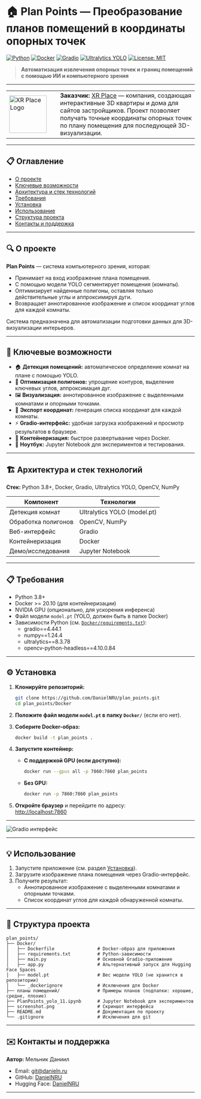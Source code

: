 # 🏠 Plan Points — Преобразование планов помещений в координаты опорных точек

[![Python](https://img.shields.io/badge/python-3.8%2B-blue)](https://www.python.org/) [![Docker](https://img.shields.io/badge/docker-20.10-blue)](https://www.docker.com/) [![Gradio](https://img.shields.io/badge/gradio-4.44.1-orange)](https://gradio.app/) [![Ultralytics YOLO](https://img.shields.io/badge/YOLO-ultralytics-yellow)](https://github.com/ultralytics/ultralytics) [![License: MIT](https://img.shields.io/badge/license-MIT-green)](LICENSE)

> **Автоматизация извлечения опорных точек и границ помещений с помощью ИИ и компьютерного зрения**

---

<table>
<tr>
<td width="120"><img src="https://xrplace.io/images/tild3265-3934-4332-b136-336334653833__logo_white_1.png" width="100" alt="XR Place Logo"></td>
<td>
<b>Заказчик:</b> <a href="https://xrplace.io">XR Place</a> — компания, создающая интерактивные 3D квартиры и дома для сайтов застройщиков. Проект позволяет получать точные координаты опорных точек по плану помещения для последующей 3D-визуализации.
</td>
</tr>
</table>

---

## 📋 Оглавление

* [О проекте](#-о-проекте)
* [Ключевые возможности](#-ключевые-возможности)
* [Архитектура и стек технологий](#-архитектура-и-стек-технологий)
* [Требования](#-требования)
* [Установка](#-установка)
* [Использование](#-использование)
* [Структура проекта](#-структура-проекта)
* [Контакты и поддержка](#-контакты-и-поддержка)

---

## 🔍 О проекте

**Plan Points** — система компьютерного зрения, которая:
- Принимает на вход изображение плана помещения.
- С помощью модели YOLO сегментирует помещения (комнаты).
- Оптимизирует найденные полигоны, оставляя только действительные углы и аппроксимируя дуги.
- Возвращает аннотированное изображение и список координат углов для каждой комнаты.

Система предназначена для автоматизации подготовки данных для 3D-визуализации интерьеров.

---

## 🚀 Ключевые возможности

* 🏠 **Детекция помещений:** автоматическое определение комнат на плане с помощью YOLO.
* 📐 **Оптимизация полигонов:** упрощение контуров, выделение ключевых углов, аппроксимация дуг.
* 🖼 **Визуализация:** аннотированное изображение с выделенными комнатами и опорными точками.
* 📄 **Экспорт координат:** генерация списка координат для каждой комнаты.
* ⚡ **Gradio-интерфейс:** удобная загрузка изображений и просмотр результатов в браузере.
* 🐳 **Контейнеризация:** быстрое развертывание через Docker.
* 🧪 **Ноутбук:** Jupyter Notebook для экспериментов и тестирования.

---

## 🏗 Архитектура и стек технологий

**Стек:** Python 3.8+, Docker, Gradio, Ultralytics YOLO, OpenCV, NumPy

| Компонент         | Технологии                                  |
|-------------------|---------------------------------------------|
| Детекция комнат   | Ultralytics YOLO (model.pt)                 |
| Обработка полигонов | OpenCV, NumPy                             |
| Веб-интерфейс     | Gradio                                      |
| Контейнеризация   | Docker                                      |
| Демо/исследования | Jupyter Notebook                            |

---

## 📋 Требования

* Python 3.8+
* Docker >= 20.10 (для контейнеризации)
* NVIDIA GPU (опционально, для ускорения инференса)
* Файл модели `model.pt` (YOLO, должен быть в папке Docker)
* Зависимости Python (см. [`Docker/requirements.txt`](Docker/requirements.txt)):
  - gradio==4.44.1
  - numpy==1.24.4
  - ultralytics==8.3.78
  - opencv-python-headless==4.10.0.84

---

## ⚙️ Установка

1. **Клонируйте репозиторий:**
   ```bash
   git clone https://github.com/DanielNRU/plan_points.git
   cd plan_points/Docker
   ```

2. **Положите файл модели `model.pt` в папку `Docker/`** (если его нет).

3. **Соберите Docker-образ:**
   ```bash
   docker build -t plan_points .
   ```

4. **Запустите контейнер:**
   - **С поддержкой GPU (если доступно):**
     ```bash
     docker run --gpus all -p 7860:7860 plan_points
     ```
   - **Без GPU:**
     ```bash
     docker run -p 7860:7860 plan_points
     ```

5. **Откройте браузер** и перейдите по адресу:  
   [http://localhost:7860](http://localhost:7860)

---

![Gradio интерфейс](../screenshot.png)

---

## 💡 Использование

1. Запустите приложение (см. раздел [Установка](#-установка)).
2. Загрузите изображение плана помещения через Gradio-интерфейс.
3. Получите результат:
   - Аннотированное изображение с выделенными комнатами и опорными точками.
   - Список координат углов для каждой обнаруженной комнаты.

---

## 📁 Структура проекта

```
plan_points/
├── Docker/
│   ├── Dockerfile                # Docker-образ для приложения
│   ├── requirements.txt          # Python-зависимости
│   ├── main.py                   # Основной Gradio-приложение
│   ├── app.py                    # Альтернативный запуск для Hugging Face Spaces
│   ├── model.pt                  # Вес модели YOLO (не хранится в репозитории)
│   └── _dockerignore             # Исключения для Docker
├── планы помещений/              # Примеры планов (подпапки: хорошие, средне, плохие)
├── PlanPoints_yolo_11.ipynb      # Jupyter Notebook для экспериментов
├── screenshot.png                # Скриншот интерфейса
├── README.md                     # Документация по проекту
└── .gitignore                    # Исключения для git
```

---

## ✉️ Контакты и поддержка

**Автор:** Мельник Даниил  
* Email: [git@danieln.ru](mailto:git@danieln.ru)  
* GitHub: [DanielNRU](https://github.com/DanielNRU)  
* Hugging Face: [DanielNRU](https://huggingface.co/DanielNRU)

---